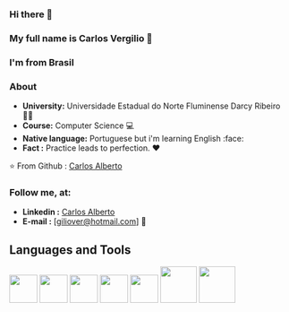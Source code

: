 ### Hi there 👋


### My full name is Carlos Vergilio 💖
### I'm from Brasil 


### About

-  **University:** Universidade Estadual do Norte Fluminense Darcy Ribeiro 🧘‍♀️ 
-  **Course:** Computer Science 💻
-  **Native language:** Portuguese but i'm learning English :face:
-  **Fact :** Practice leads to perfection. :heart:


⭐️ From
  Github : [Carlos Alberto](https://github.com/giliover) 
  
  ### Follow me, at:
  
 - **Linkedin :** [Carlos Alberto](https://www.linkedin.com/in/gilioverr) 
 - **E-mail :** [giliover@hotmail.com] 💖


## Languages and Tools 

<p align="left">
  <img src="https://media3.giphy.com/media/kdFc8fubgS31b8DsVu/giphy.webp" width="50">
  <img src="https://media3.giphy.com/media/ln7z2eWriiQAllfVcn/200w.webp" width="50">
  <img src="https://i.giphy.com/media/IdyAQJVN2kVPNUrojM/200.webp" width="50">
  <img src="https://media.giphy.com/media/KzJkzjggfGN5Py6nkT/giphy.gif" width="50">
  <img src="https://media.giphy.com/media/4fTlkeFYy9z17PG2lj/giphy.gif" width="50">
  <img src="https://media.giphy.com/media/2L9pc5lWdH0040aaW6/giphy.gif" width="65">
  <img src="https://media.giphy.com/media/enF8vwzq7MbFFti2k7/giphy.gif" width="65">  
  
 
</p>
